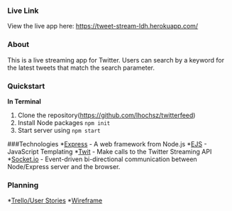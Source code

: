### Live Link
View the live app here: https://tweet-stream-ldh.herokuapp.com/

### About
This is a live streaming app for Twitter.  Users can search by a keyword for the latest tweets that match the search parameter.

### Quickstart
**In Terminal**
1. Clone the repository(https://github.com/lhochsz/twitterfeed)
2. Install Node packages `npm init`
3. Start server using `npm start`

###Technologies
*[Express](http://expressjs.com/) - A web framework from Node.js
  *[EJS](http://www.embeddedjs.com/) - JavaScript Templating
  *[Twit](https://github.com/ttezel/twit) - Make calls to the Twitter Streaming API
  *[Socket.io](http://socket.io/) - Event-driven bi-directional communication between Node/Express server and the browser.

### Planning
*[Trello/User Stories](https://trello.com/b/eihaYAa6/twitter-app)
*[Wireframe](https://github.com/lhochsz/twitterfeed/blob/master/public/images/wireframe.JPG)
